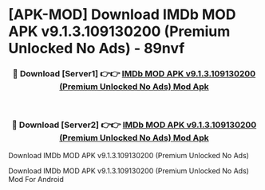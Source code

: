 # [APK-MOD] Download IMDb MOD APK v9.1.3.109130200 (Premium Unlocked No Ads) - 89nvf


<div align="center">
<h3>🔴 Download [Server1] 👉👉 <a href="https://apk-comot.site?title=IMDb_MOD_APK_v9.1.3.109130200_(Premium_Unlocked_No_Ads)">IMDb MOD APK v9.1.3.109130200 (Premium Unlocked No Ads) Mod Apk</a></h3><br>
<h3>🔴 Download [Server2] 👉👉 <a href="https://apk-comot.site?title=IMDb_MOD_APK_v9.1.3.109130200_(Premium_Unlocked_No_Ads)">IMDb MOD APK v9.1.3.109130200 (Premium Unlocked No Ads) Mod Apk</a></h3>
</div>



Download IMDb MOD APK v9.1.3.109130200 (Premium Unlocked No Ads) 

Download IMDb MOD APK v9.1.3.109130200 (Premium Unlocked No Ads) Mod For Android